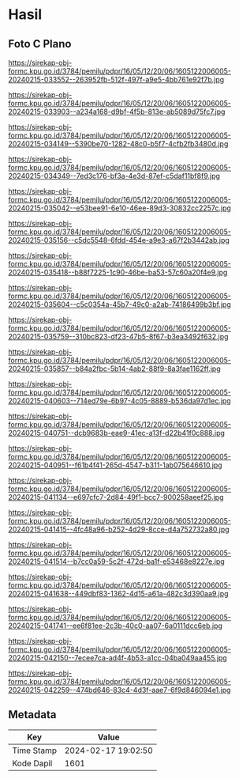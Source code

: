 # Hasil

## Foto C Plano

https://sirekap-obj-formc.kpu.go.id/3784/pemilu/pdpr/16/05/12/20/06/1605122006005-20240215-033552--263952fb-512f-497f-a9e5-4bb761e92f7b.jpg

https://sirekap-obj-formc.kpu.go.id/3784/pemilu/pdpr/16/05/12/20/06/1605122006005-20240215-033903--a234a168-d9bf-4f5b-813e-ab5089d75fc7.jpg

https://sirekap-obj-formc.kpu.go.id/3784/pemilu/pdpr/16/05/12/20/06/1605122006005-20240215-034149--5390be70-1282-48c0-b5f7-4cfb2fb3480d.jpg

https://sirekap-obj-formc.kpu.go.id/3784/pemilu/pdpr/16/05/12/20/06/1605122006005-20240215-034349--7ed3c176-bf3a-4e3d-87ef-c5daf11bf8f9.jpg

https://sirekap-obj-formc.kpu.go.id/3784/pemilu/pdpr/16/05/12/20/06/1605122006005-20240215-035042--e53bee91-6e10-46ee-89d3-30832cc2257c.jpg

https://sirekap-obj-formc.kpu.go.id/3784/pemilu/pdpr/16/05/12/20/06/1605122006005-20240215-035156--c5dc5548-6fdd-454e-a9e3-a67f2b3442ab.jpg

https://sirekap-obj-formc.kpu.go.id/3784/pemilu/pdpr/16/05/12/20/06/1605122006005-20240215-035418--b88f7225-1c90-46be-ba53-57c60a20f4e9.jpg

https://sirekap-obj-formc.kpu.go.id/3784/pemilu/pdpr/16/05/12/20/06/1605122006005-20240215-035604--c5c0354a-45b7-49c0-a2ab-74186499b3bf.jpg

https://sirekap-obj-formc.kpu.go.id/3784/pemilu/pdpr/16/05/12/20/06/1605122006005-20240215-035759--310bc823-df23-47b5-8f67-b3ea3492f632.jpg

https://sirekap-obj-formc.kpu.go.id/3784/pemilu/pdpr/16/05/12/20/06/1605122006005-20240215-035857--b84a2fbc-5b14-4ab2-88f9-8a3fae1162ff.jpg

https://sirekap-obj-formc.kpu.go.id/3784/pemilu/pdpr/16/05/12/20/06/1605122006005-20240215-040603--714ed79e-6b97-4c05-8889-b536da97d1ec.jpg

https://sirekap-obj-formc.kpu.go.id/3784/pemilu/pdpr/16/05/12/20/06/1605122006005-20240215-040751--dcb9683b-eae9-41ec-a13f-d22b41f0c888.jpg

https://sirekap-obj-formc.kpu.go.id/3784/pemilu/pdpr/16/05/12/20/06/1605122006005-20240215-040951--f61b4f41-265d-4547-b311-1ab075646610.jpg

https://sirekap-obj-formc.kpu.go.id/3784/pemilu/pdpr/16/05/12/20/06/1605122006005-20240215-041134--e697cfc7-2d84-49f1-bcc7-900258aeef25.jpg

https://sirekap-obj-formc.kpu.go.id/3784/pemilu/pdpr/16/05/12/20/06/1605122006005-20240215-041415--4fc48a96-b252-4d29-8cce-d4a752732a80.jpg

https://sirekap-obj-formc.kpu.go.id/3784/pemilu/pdpr/16/05/12/20/06/1605122006005-20240215-041514--b7cc0a59-5c2f-472d-ba1f-e53468e8227e.jpg

https://sirekap-obj-formc.kpu.go.id/3784/pemilu/pdpr/16/05/12/20/06/1605122006005-20240215-041638--449dbf83-1362-4d15-a61a-482c3d390aa9.jpg

https://sirekap-obj-formc.kpu.go.id/3784/pemilu/pdpr/16/05/12/20/06/1605122006005-20240215-041741--ee6f81ee-2c3b-40c0-aa07-6a0111dcc6eb.jpg

https://sirekap-obj-formc.kpu.go.id/3784/pemilu/pdpr/16/05/12/20/06/1605122006005-20240215-042150--7ecee7ca-ad4f-4b53-a1cc-04ba049aa455.jpg

https://sirekap-obj-formc.kpu.go.id/3784/pemilu/pdpr/16/05/12/20/06/1605122006005-20240215-042259--474bd646-83c4-4d3f-aae7-6f9d846094e1.jpg


## Metadata

| Key        | Value               |
| ---------- | ------------------- |
| Time Stamp | 2024-02-17 19:02:50 |
| Kode Dapil | 1601                |



